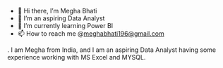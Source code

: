 


- 👋 Hi there, I’m Megha Bhati
- 👀 I’m an aspiring Data Analyst
- 🌱 I’m currently learning Power BI
- 📫 How to reach me @meghabhati196@gmail.com

.
I am Megha from India, and I am an aspiring Data Analyst having some experience working with MS Excel and MYSQL. 



<!---
MeghaBhati7/MeghaBhati7 is a ✨ special ✨ repository because its `README.md` (this file) appears on your GitHub profile.
You can click the Preview link to take a look at your changes.
--->
